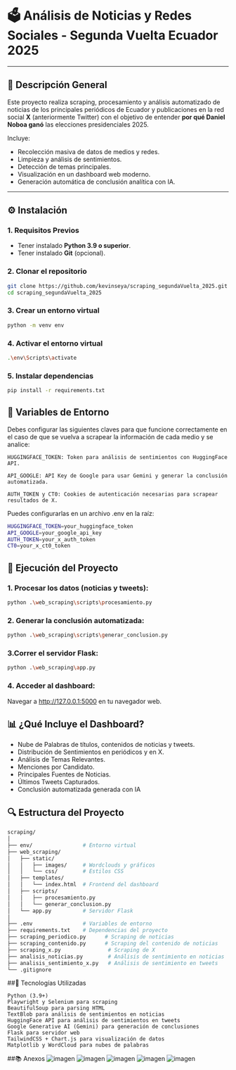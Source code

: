 # 🗳️ Análisis de Noticias y Redes Sociales - Segunda Vuelta Ecuador 2025

---

## 📜 Descripción General

Este proyecto realiza scraping, procesamiento y análisis automatizado de noticias de los principales periódicos de Ecuador y publicaciones en la red social **X** (anteriormente Twitter) con el objetivo de entender **por qué Daniel Noboa ganó** las elecciones presidenciales 2025.

Incluye:
- Recolección masiva de datos de medios y redes.
- Limpieza y análisis de sentimientos.
- Detección de temas principales.
- Visualización en un dashboard web moderno.
- Generación automática de conclusión analítica con IA.

---

## ⚙️ Instalación

### 1. Requisitos Previos
- Tener instalado **Python 3.9 o superior**.
- Tener instalado **Git** (opcional).

### 2. Clonar el repositorio
```bash
git clone https://github.com/kevinseya/scraping_segundaVuelta_2025.git
cd scraping_segundaVuelta_2025
```

### 3. Crear un entorno virtual
```bash
python -m venv env
```

### 4. Activar el entorno virtual
```bash
.\env\Scripts\activate
```

### 5. Instalar dependencias
```bash
pip install -r requirements.txt
```

## 🔐 Variables de Entorno
Debes configurar las siguientes claves para que funcione correctamente en el caso de que se vuelva a scrapear la información de cada medio y se analice:

    HUGGINGFACE_TOKEN: Token para análisis de sentimientos con HuggingFace API.

    API_GOOGLE: API Key de Google para usar Gemini y generar la conclusión automatizada.

    AUTH_TOKEN y CT0: Cookies de autenticación necesarias para scrapear resultados de X.

Puedes configurarlas en un archivo .env en la raíz:
```bash
HUGGINGFACE_TOKEN=your_huggingface_token
API_GOOGLE=your_google_api_key
AUTH_TOKEN=your_x_auth_token
CT0=your_x_ct0_token
```

## 🚀 Ejecución del Proyecto

### 1. Procesar los datos (noticias y tweets):
```bash
python .\web_scraping\scripts\procesamiento.py
```
### 2.  Generar la conclusión automatizada:
```bash
python .\web_scraping\scripts\generar_conclusion.py
```
### 3.Correr el servidor Flask:
```bash
python .\web_scraping\app.py
```
### 4. Acceder al dashboard:
  Navegar a http://127.0.0.1:5000 en tu navegador web.

## 📊 ¿Qué Incluye el Dashboard?
- Nube de Palabras de títulos, contenidos de noticias y tweets.
- Distribución de Sentimientos en periódicos y en X.
- Análisis de Temas Relevantes.
- Menciones por Candidato.
- Principales Fuentes de Noticias.
- Últimos Tweets Capturados.
- Conclusión automatizada generada con IA

## 🔍 Estructura del Proyecto
```bash
scraping/
│
├── env/                # Entorno virtual
├── web_scraping/
│   ├── static/
│   │   ├── images/     # Wordclouds y gráficos
│   │   └── css/        # Estilos CSS
│   ├── templates/
│   │   └── index.html  # Frontend del dashboard
│   ├── scripts/
│   │   ├── procesamiento.py
│   │   └── generar_conclusion.py
│   └── app.py          # Servidor Flask
│
├── .env                # Variables de entorno
├── requirements.txt    # Dependencias del proyecto
├── scraping_periodico.py      # Scraping de noticias
├── scraping_contenido.py      # Scraping del contenido de noticias
├── scraping_x.py               # Scraping de X
├── analisis_noticias.py        # Análisis de sentimiento en noticias
├── analisis_sentimiento_x.py   # Análisis de sentimiento en tweets
└── .gitignore
```

##🧠 Tecnologías Utilizadas

    Python (3.9+)
    Playwright y Selenium para scraping
    BeautifulSoup para parsing HTML
    TextBlob para análisis de sentimientos en noticias
    HuggingFace API para análisis de sentimientos en tweets
    Google Generative AI (Gemini) para generación de conclusiones
    Flask para servidor web
    TailwindCSS + Chart.js para visualización de datos
    Matplotlib y WordCloud para nubes de palabras

##📚 Anexos
![imagen](https://github.com/user-attachments/assets/fa32d0ee-3a25-4bbc-a605-287056ea22dc)
![imagen](https://github.com/user-attachments/assets/54574d95-b7fb-4dde-aa87-c82bed2e50fb)
![imagen](https://github.com/user-attachments/assets/28868f62-e2df-4b4a-9393-181043aa5b09)
![imagen](https://github.com/user-attachments/assets/7e0a046e-3976-483f-a037-abc7ca46eee2)
![imagen](https://github.com/user-attachments/assets/bcc8bc7b-f290-4754-ba03-163b509216b6)





